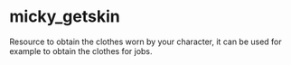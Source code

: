 # micky_getskin
Resource to obtain the clothes worn by your character, it can be used for example to obtain the clothes for jobs.
